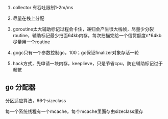 1. collector 有吞吐限制1-2m/ms
2. 尽量在栈上分配
3. goroutine太大辅助标记过程会卡住，递归会产生很大栈帧，尽量少分裂routine，辅助标记最少扫面64kb内存。每次扫描完给一个信贷额度n*64kb
尽量用一个routine

4. gogc只有一个参数控制gc，100；gc保证finalizer对象存活一轮

5. hack方式，先申请一块内存，keeplieve，只是节省cpu，防止辅助标记过于频繁

## go 分配器

分区适应算法，66个sizeclass

每一个系统线程有一个mcache，每个mcache里面存由sizeclass缓存